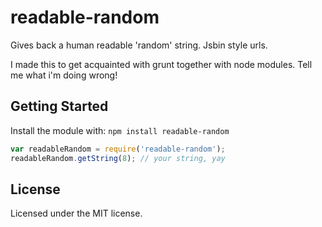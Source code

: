 # readable-random

Gives back a human readable 'random' string. Jsbin style urls.

I made this to get acquainted with grunt together with node modules. Tell me what i'm doing wrong!

## Getting Started
Install the module with: `npm install readable-random`

```javascript
var readableRandom = require('readable-random');
readableRandom.getString(8); // your string, yay
```

## License
Licensed under the MIT license.
